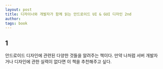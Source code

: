 ```yaml
---
layout: post
title: 디자이너와 개발자가 함께 읽는 안드로이드 UI & GUI 디자인 2nd
author: 
tags: book
---
```


## 1

안드로이드 디자인에 관련된 다양한 것들을 알려주는 책이다. 만약 나처럼 서버 개발자거나 디자인에 관한 실력이 없다면 이 책을 추천해주고 싶다.

